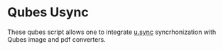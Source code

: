 # Qubes Usync
These qubes script allows one to integrate [u.sync](https://github.com/computacaoUnisul/u.sync) syncrhonization with Qubes image and pdf converters.
